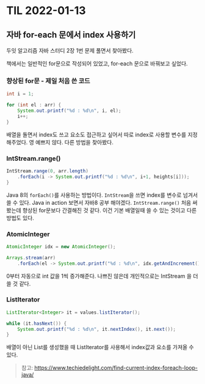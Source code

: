 # TIL 2022-01-13

## 자바 for-each 문에서 index 사용하기

두잇 알고리즘 자바 스터디 2장 1번 문제 풀면서 찾아봤다.

책에서는 일반적인 for문으로 작성되어 있었고, for-each 문으로 바꿔보고 싶었다.

### 향상된 for문 - 제일 처음 쓴 코드

```java
int i = 1;

for (int el : arr) {
    System.out.printf("%d : %d\n", i, el);
    i++;
}
```

배열을 돌면서 index도 쓰고 요소도 접근하고 싶어서 따로 index로 사용할 변수를 지정해주었다. 영 예쁘지 않다. 다른 방법을 찾아봤다.

### IntStream.range()

```java
IntStream.range(0, arr.length)
    .forEach(i -> System.out.printf("%d : %d\n", i+1, heights[i]));
}
```

Java 8의 `forEach()`를 사용하는 방법이다. `IntStream`을 쓰면 index를 변수로 넘겨서 쓸 수 있다. Java in action 보면서 자바8 공부 해야겠다. `IntStream.range()` 처음 써봤는데 향상된 for문보다 간결해진 것 같다. 이건 기본 배열일때 쓸 수 있는 것이고 다른 방법도 있다.

### AtomicInteger

```java
AtomicInteger idx = new AtomicInteger();

Arrays.stream(arr)
    .forEach(el -> System.out.printf("%d : %d\n", idx.getAndIncrement(), el));

```

0부터 자동으로 int 값을 1씩 증가해준다. 나쁘진 않은데 개인적으로는 IntStream 을 더 쓸 것 같다.

### ListIterator

```java
ListIterator<Integer> it = values.listIterator();

while (it.hasNext()) {
    System.out.printf("%d : %d\n", it.nextIndex(), it.next());
}
```

배열이 아닌 List를 생성했을 때 ListIterator를 사용해서 index값과 요소를 가져올 수 있다.

> 참고: https://www.techiedelight.com/find-current-index-foreach-loop-java/
